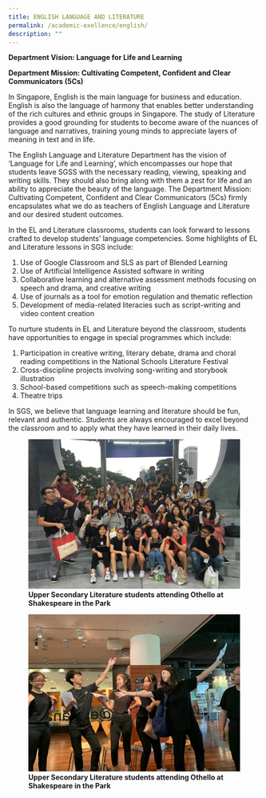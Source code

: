 ```yaml
---
title: ENGLISH LANGUAGE AND LITERATURE
permalink: /academic-exellence/english/
description: ""
---
```

**Department Vision: Language for Life and Learning**

**Department Mission: Cultivating Competent, Confident and Clear Communicators (5Cs)**

In Singapore, English is the main language for business and education. English is also the language of harmony that enables better understanding of the rich cultures and ethnic groups in Singapore. The study of Literature provides a good grounding for students to become aware of the nuances of language and narratives, training young minds to appreciate layers of meaning in text and in life.

The English Language and Literature Department has the vision of ‘Language for Life and Learning’, which encompasses our hope that students leave SGSS with the necessary reading, viewing, speaking and writing skills. They should also bring along with them a zest for life and an ability to appreciate the beauty of the language. The Department Mission: Cultivating Competent, Confident and Clear Communicators (5Cs) firmly encapsulates what we do as teachers of English Language and Literature and our desired student outcomes.

In the EL and Literature classrooms, students can look forward to lessons crafted to develop students’ language competencies. Some highlights of EL and Literature lessons in SGS include:

1.  Use of Google Classroom and SLS as part of Blended Learning
2.  Use of Artificial Intelligence Assisted software in writing
3.  Collaborative learning and alternative assessment methods focusing on speech and drama, and creative writing
4.  Use of journals as a tool for emotion regulation and thematic reflection
5.  Development of media-related literacies such as script-writing and video content creation

To nurture students in EL and Literature beyond the classroom, students have opportunities to engage in special programmes which include:

1.  Participation in creative writing, literary debate, drama and choral reading competitions in the National Schools Literature Festival
2.  Cross-discipline projects involving song-writing and storybook illustration
3.  School-based competitions such as speech-making competitions
4.  Theatre trips

In SGS, we believe that language learning and literature should be fun, relevant and authentic. Students are always encouraged to excel beyond the classroom and to apply what they have learned in their daily lives.

<figure>
<img src="/images/Slide2-1-768x541.jpg">
<figcaption> <strong> Upper Secondary Literature students attending Othello at Shakespeare in the Park </strong> </figcaption>
</figure>

<figure>
<img src="/images/Slide1-1-768x568.jpg">
<figcaption> <strong> Upper Secondary Literature students attending Othello at Shakespeare in the Park </strong> </figcaption>
</figure>
